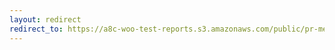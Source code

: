 ```yaml
---
layout: redirect
redirect_to: https://a8c-woo-test-reports.s3.amazonaws.com/public/pr-merge/39925/e2e/index.html
---
```

